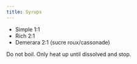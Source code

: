 ```yaml
---
title: Syrups
---
```


- Simple 1:1
- Rich 2:1
- Demerara 2:1 (sucre roux/cassonade)

Do not boil. Only heat up until dissolved and stop.
